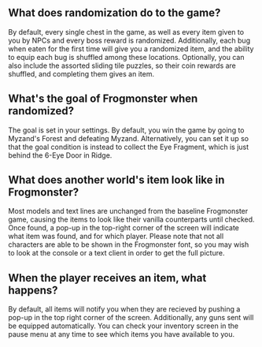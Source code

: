 ## What does randomization do to the game?

By default, every single chest in the game, as well as every item given to you by NPCs and every boss reward is randomized. Additionally, each bug when eaten for the first time will give you a randomized item, and the ability to equip each bug is shuffled among these locations. Optionally, you can also include the assorted sliding tile puzzles, so their coin rewards are shuffled, and completing them gives an item.

## What's the goal of Frogmonster when randomized?

The goal is set in your settings. By default, you win the game by going to Myzand's Forest and defeating Myzand. Alternatively, you can set it up so that the goal condition is instead to collect the Eye Fragment, which is just behind the 6-Eye Door in Ridge.

## What does another world's item look like in Frogmonster?

Most models and text lines are unchanged from the baseline Frogmonster game, causing the items to look like their vanilla counterparts until checked. Once found, a pop-up in the top-right corner of the screen will indicate what item was found, and for which player. Please note that not all characters are able to be shown in the Frogmonster font, so you may wish to look at the console or a text client in order to get the full picture.

## When the player receives an item, what happens?

By default, all items will notify you when they are recieved by pushing a pop-up in the top right corner of the screen. Additionally, any guns sent will be equipped automatically. You can check your inventory screen in the pause menu at any time to see which items you have available to you.